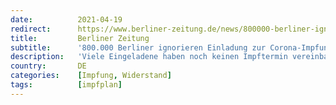```yaml
---
date:          2021-04-19
redirect:      https://www.berliner-zeitung.de/news/800000-berliner-ignorieren-einladung-zur-corona-impfung-li.153666
title:         Berliner Zeitung
subtitle:      '800.000 Berliner ignorieren Einladung zur Corona-Impfung'
description:   'Viele Eingeladene haben noch keinen Impftermin vereinbart, wie eine Anfrage der Berliner FDP ergab. 2533 Impfdosen landeten in der Hauptstadt schon im Müll.'
country:       DE
categories:    [Impfung, Widerstand]
tags:          [impfplan]
---
```

